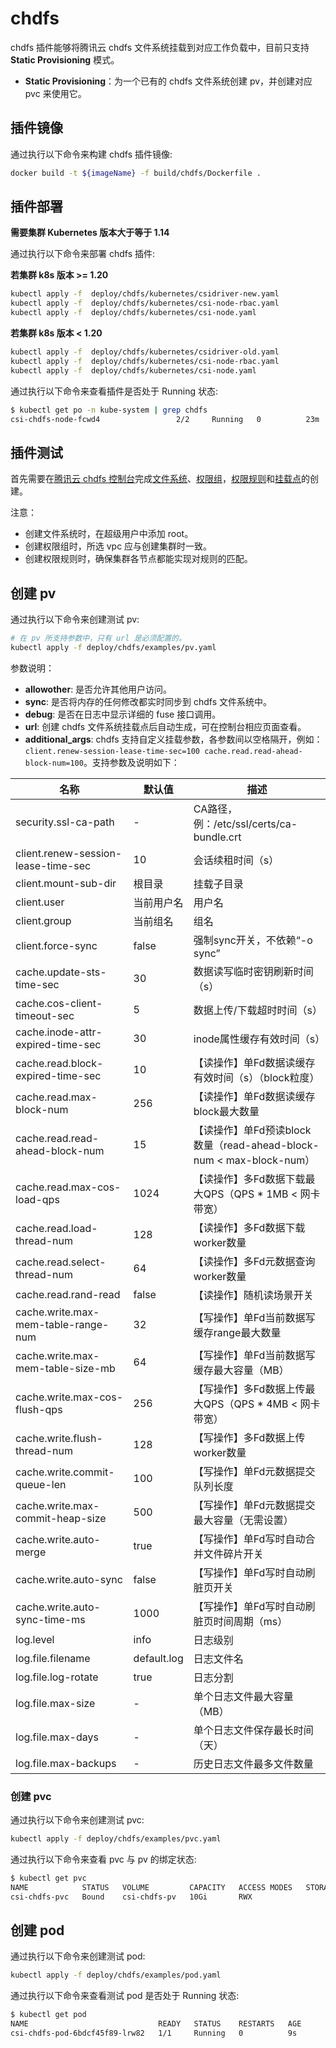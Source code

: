 # chdfs

chdfs 插件能够将腾讯云 chdfs 文件系统挂载到对应工作负载中，目前只支持 **Static Provisioning** 模式。

* **Static Provisioning**：为一个已有的 chdfs 文件系统创建 pv，并创建对应 pvc 来使用它。

## 插件镜像

通过执行以下命令来构建 chdfs 插件镜像:

```sh
docker build -t ${imageName} -f build/chdfs/Dockerfile .
```

## 插件部署

**需要集群 Kubernetes 版本大于等于 1.14**

通过执行以下命令来部署 chdfs 插件:

**若集群 k8s 版本 >= 1.20**
```sh
kubectl apply -f  deploy/chdfs/kubernetes/csidriver-new.yaml
kubectl apply -f  deploy/chdfs/kubernetes/csi-node-rbac.yaml
kubectl apply -f  deploy/chdfs/kubernetes/csi-node.yaml
```

**若集群 k8s 版本 < 1.20**
```sh
kubectl apply -f  deploy/chdfs/kubernetes/csidriver-old.yaml
kubectl apply -f  deploy/chdfs/kubernetes/csi-node-rbac.yaml
kubectl apply -f  deploy/chdfs/kubernetes/csi-node.yaml
```

通过执行以下命令来查看插件是否处于 Running 状态:

```sh
$ kubectl get po -n kube-system | grep chdfs
csi-chdfs-node-fcwd4                 2/2     Running   0          23m
```

## 插件测试

首先需要在[腾讯云 chdfs 控制台]( https://console.cloud.tencent.com/chdfs/filesystem )完成[文件系统]( https://cloud.tencent.com/document/product/1105/37234 )、[权限组]( https://cloud.tencent.com/document/product/1105/37235 )，[权限规则]( https://cloud.tencent.com/document/product/1105/37236 )和[挂载点]( https://cloud.tencent.com/document/product/1105/37237 )的创建。

注意：
- 创建文件系统时，在超级用户中添加 root。
- 创建权限组时，所选 vpc 应与创建集群时一致。
- 创建权限规则时，确保集群各节点都能实现对规则的匹配。

## 创建 pv

通过执行以下命令来创建测试 pv:

```sh
# 在 pv 所支持参数中，只有 url 是必须配置的。
kubectl apply -f deploy/chdfs/examples/pv.yaml
```

参数说明：
- **allowother**: 是否允许其他用户访问。
- **sync**: 是否将内存的任何修改都实时同步到 chdfs 文件系统中。
- **debug**: 是否在日志中显示详细的 fuse 接口调用。
- **url**: 创建 chdfs 文件系统挂载点后自动生成，可在控制台相应页面查看。
- **additional_args**: chdfs 支持自定义挂载参数，各参数间以空格隔开，例如：`client.renew-session-lease-time-sec=100 cache.read.read-ahead-block-num=100`。支持参数及说明如下：

|名称|默认值|描述|
|-|-|-|
|security.ssl-ca-path|-|CA路径，例：/etc/ssl/certs/ca-bundle.crt|
|client.renew-session-lease-time-sec|10|会话续租时间（s）|
|client.mount-sub-dir|根目录|挂载子目录|
|client.user|当前用户名|用户名|
|client.group|当前组名|组名|
|client.force-sync|false|强制sync开关，不依赖“-o sync”|
|cache.update-sts-time-sec|30|数据读写临时密钥刷新时间（s）|
|cache.cos-client-timeout-sec|5|数据上传/下载超时时间（s）|
|cache.inode-attr-expired-time-sec|30|inode属性缓存有效时间（s）|
|cache.read.block-expired-time-sec|10|【读操作】单Fd数据读缓存有效时间（s）（block粒度）|
|cache.read.max-block-num|256|【读操作】单Fd数据读缓存block最大数量|
|cache.read.read-ahead-block-num|15|【读操作】单Fd预读block数量（read-ahead-block-num < max-block-num）|
|cache.read.max-cos-load-qps|1024|【读操作】多Fd数据下载最大QPS（QPS * 1MB < 网卡带宽）|
|cache.read.load-thread-num|128|【读操作】多Fd数据下载worker数量|
|cache.read.select-thread-num|64|【读操作】多Fd元数据查询worker数量|
|cache.read.rand-read|false|【读操作】随机读场景开关|
|cache.write.max-mem-table-range-num|32|【写操作】单Fd当前数据写缓存range最大数量|
|cache.write.max-mem-table-size-mb|64|【写操作】单Fd当前数据写缓存最大容量（MB）|
|cache.write.max-cos-flush-qps|256|【写操作】多Fd数据上传最大QPS（QPS * 4MB < 网卡带宽）|
|cache.write.flush-thread-num|128|【写操作】多Fd数据上传worker数量|
|cache.write.commit-queue-len|100|【写操作】单Fd元数据提交队列长度|
|cache.write.max-commit-heap-size|500|【写操作】单Fd元数据提交最大容量（无需设置）|
|cache.write.auto-merge|true|【写操作】单Fd写时自动合并文件碎片开关|
|cache.write.auto-sync|false|【写操作】单Fd写时自动刷脏页开关|
|cache.write.auto-sync-time-ms|1000|【写操作】单Fd写时自动刷脏页时间周期（ms）|
|log.level|info|日志级别|
|log.file.filename|default.log|日志文件名|
|log.file.log-rotate|true|日志分割|
|log.file.max-size|-|单个日志文件最大容量（MB）|
|log.file.max-days|-|单个日志文件保存最长时间（天）|
|log.file.max-backups|-|历史日志文件最多文件数量|

### 创建 pvc

通过执行以下命令来创建测试 pvc:

```sh
kubectl apply -f deploy/chdfs/examples/pvc.yaml
```

通过执行以下命令来查看 pvc 与 pv 的绑定状态:

```sh
$ kubectl get pvc
NAME            STATUS   VOLUME         CAPACITY   ACCESS MODES   STORAGECLASS   AGE
csi-chdfs-pvc   Bound    csi-chdfs-pv   10Gi       RWX                           39m
```

## 创建 pod

通过执行以下命令来创建测试 pod:

```sh
kubectl apply -f deploy/chdfs/examples/pod.yaml
```

通过执行以下命令来查看测试 pod 是否处于 Running 状态:

```sh
$ kubectl get pod
NAME                             READY   STATUS    RESTARTS   AGE
csi-chdfs-pod-6bdcf45f89-lrw82   1/1     Running   0          9s
```
